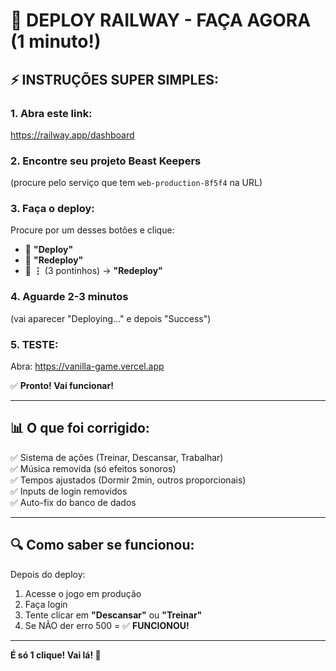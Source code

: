 # 🎯 DEPLOY RAILWAY - FAÇA AGORA (1 minuto!)

## ⚡ INSTRUÇÕES SUPER SIMPLES:

### **1. Abra este link:**
https://railway.app/dashboard

### **2. Encontre seu projeto Beast Keepers**
(procure pelo serviço que tem `web-production-8f5f4` na URL)

### **3. Faça o deploy:**

Procure por um desses botões e clique:
- 🔵 **"Deploy"**
- 🔵 **"Redeploy"** 
- 🔵 **⋮** (3 pontinhos) → **"Redeploy"**

### **4. Aguarde 2-3 minutos**
(vai aparecer "Deploying..." e depois "Success")

### **5. TESTE:**
Abra: https://vanilla-game.vercel.app

✅ **Pronto! Vai funcionar!**

---

## 📊 O que foi corrigido:

✅ Sistema de ações (Treinar, Descansar, Trabalhar)  
✅ Música removida (só efeitos sonoros)  
✅ Tempos ajustados (Dormir 2min, outros proporcionais)  
✅ Inputs de login removidos  
✅ Auto-fix do banco de dados  

---

## 🔍 Como saber se funcionou:

Depois do deploy:
1. Acesse o jogo em produção
2. Faça login
3. Tente clicar em **"Descansar"** ou **"Treinar"**
4. Se NÃO der erro 500 = ✅ **FUNCIONOU!**

---

**É só 1 clique! Vai lá! 🚀**

